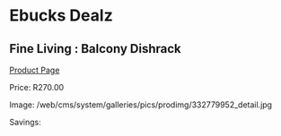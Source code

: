 
# Ebucks Dealz
## Fine Living : Balcony Dishrack
[Product Page](https://www.ebucks.com/web/shop/productSelected.do?prodId=1147641426&catId=714962196)

Price: R270.00

Image: /web/cms/system/galleries/pics/prodimg/332779952_detail.jpg

Savings: 


	